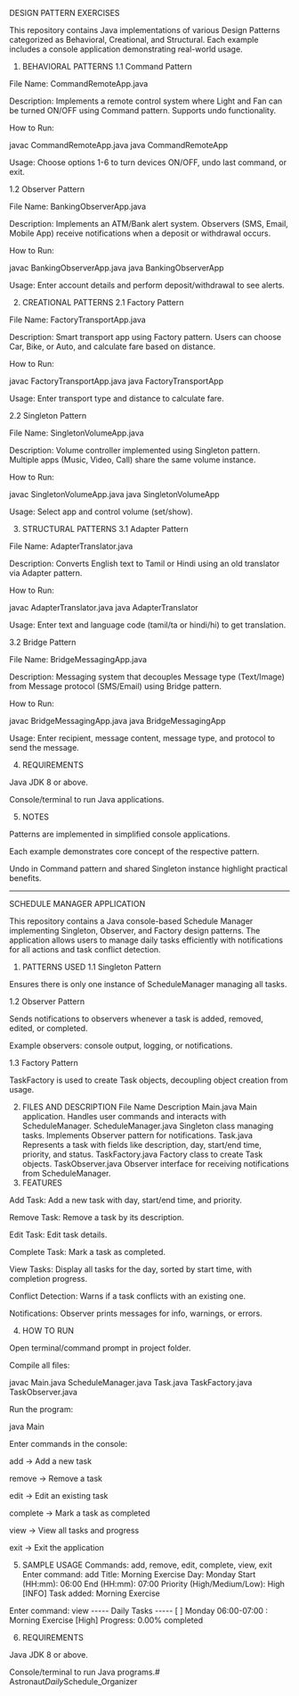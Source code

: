 DESIGN PATTERN EXERCISES

This repository contains Java implementations of various Design Patterns categorized as Behavioral, Creational, and Structural. Each example includes a console application demonstrating real-world usage.

1. BEHAVIORAL PATTERNS
1.1 Command Pattern

File Name: CommandRemoteApp.java

Description: Implements a remote control system where Light and Fan can be turned ON/OFF using Command pattern. Supports undo functionality.

How to Run:

javac CommandRemoteApp.java
java CommandRemoteApp


Usage: Choose options 1-6 to turn devices ON/OFF, undo last command, or exit.

1.2 Observer Pattern

File Name: BankingObserverApp.java

Description: Implements an ATM/Bank alert system. Observers (SMS, Email, Mobile App) receive notifications when a deposit or withdrawal occurs.

How to Run:

javac BankingObserverApp.java
java BankingObserverApp


Usage: Enter account details and perform deposit/withdrawal to see alerts.

2. CREATIONAL PATTERNS
2.1 Factory Pattern

File Name: FactoryTransportApp.java

Description: Smart transport app using Factory pattern. Users can choose Car, Bike, or Auto, and calculate fare based on distance.

How to Run:

javac FactoryTransportApp.java
java FactoryTransportApp


Usage: Enter transport type and distance to calculate fare.

2.2 Singleton Pattern

File Name: SingletonVolumeApp.java

Description: Volume controller implemented using Singleton pattern. Multiple apps (Music, Video, Call) share the same volume instance.

How to Run:

javac SingletonVolumeApp.java
java SingletonVolumeApp


Usage: Select app and control volume (set/show).

3. STRUCTURAL PATTERNS
3.1 Adapter Pattern

File Name: AdapterTranslator.java

Description: Converts English text to Tamil or Hindi using an old translator via Adapter pattern.

How to Run:

javac AdapterTranslator.java
java AdapterTranslator


Usage: Enter text and language code (tamil/ta or hindi/hi) to get translation.

3.2 Bridge Pattern

File Name: BridgeMessagingApp.java

Description: Messaging system that decouples Message type (Text/Image) from Message protocol (SMS/Email) using Bridge pattern.

How to Run:

javac BridgeMessagingApp.java
java BridgeMessagingApp


Usage: Enter recipient, message content, message type, and protocol to send the message.

4. REQUIREMENTS

Java JDK 8 or above.

Console/terminal to run Java applications.

5. NOTES

Patterns are implemented in simplified console applications.

Each example demonstrates core concept of the respective pattern.

Undo in Command pattern and shared Singleton instance highlight practical benefits.



----------------------------------------------------


SCHEDULE MANAGER APPLICATION

This repository contains a Java console-based Schedule Manager implementing Singleton, Observer, and Factory design patterns. The application allows users to manage daily tasks efficiently with notifications for all actions and task conflict detection.

1. PATTERNS USED
1.1 Singleton Pattern

Ensures there is only one instance of ScheduleManager managing all tasks.

1.2 Observer Pattern

Sends notifications to observers whenever a task is added, removed, edited, or completed.

Example observers: console output, logging, or notifications.

1.3 Factory Pattern

TaskFactory is used to create Task objects, decoupling object creation from usage.

2. FILES AND DESCRIPTION
File Name	Description
Main.java	Main application. Handles user commands and interacts with ScheduleManager.
ScheduleManager.java	Singleton class managing tasks. Implements Observer pattern for notifications.
Task.java	Represents a task with fields like description, day, start/end time, priority, and status.
TaskFactory.java	Factory class to create Task objects.
TaskObserver.java	Observer interface for receiving notifications from ScheduleManager.
3. FEATURES

Add Task: Add a new task with day, start/end time, and priority.

Remove Task: Remove a task by its description.

Edit Task: Edit task details.

Complete Task: Mark a task as completed.

View Tasks: Display all tasks for the day, sorted by start time, with completion progress.

Conflict Detection: Warns if a task conflicts with an existing one.

Notifications: Observer prints messages for info, warnings, or errors.

4. HOW TO RUN

Open terminal/command prompt in project folder.

Compile all files:

javac Main.java ScheduleManager.java Task.java TaskFactory.java TaskObserver.java


Run the program:

java Main


Enter commands in the console:

add → Add a new task

remove → Remove a task

edit → Edit an existing task

complete → Mark a task as completed

view → View all tasks and progress

exit → Exit the application

5. SAMPLE USAGE
Commands: add, remove, edit, complete, view, exit
Enter command: add
Title: Morning Exercise
Day: Monday
Start (HH:mm): 06:00
End (HH:mm): 07:00
Priority (High/Medium/Low): High
[INFO] Task added: Morning Exercise

Enter command: view
----- Daily Tasks -----
[ ] Monday 06:00-07:00 : Morning Exercise [High]
Progress: 0.00% completed

6. REQUIREMENTS

Java JDK 8 or above.

Console/terminal to run Java programs.#   A s t r o n a u t _ D a i l y _ S c h e d u l e _ O r g a n i z e r  
 